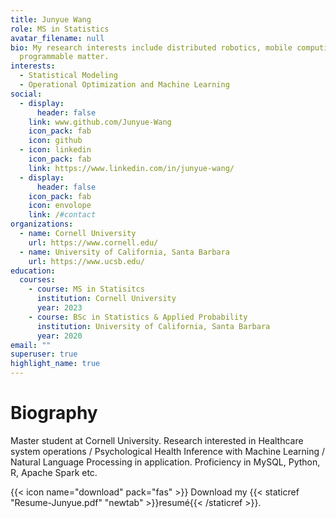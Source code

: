 ```yaml
---
title: Junyue Wang
role: MS in Statistics
avatar_filename: null
bio: My research interests include distributed robotics, mobile computing and
  programmable matter.
interests:
  - Statistical Modeling
  - Operational Optimization and Machine Learning
social:
  - display:
      header: false
    link: www.github.com/Junyue-Wang
    icon_pack: fab
    icon: github
  - icon: linkedin
    icon_pack: fab
    link: https://www.linkedin.com/in/junyue-wang/
  - display:
      header: false
    icon_pack: fab
    icon: envolope
    link: /#contact
organizations:
  - name: Cornell University
    url: https://www.cornell.edu/
  - name: University of California, Santa Barbara
    url: https://www.ucsb.edu/
education:
  courses:
    - course: MS in Statisitcs
      institution: Cornell University
      year: 2023
    - course: BSc in Statistics & Applied Probability
      institution: University of California, Santa Barbara
      year: 2020
email: ""
superuser: true
highlight_name: true
---
```

# Biography

Master student at Cornell University. Research interested in Healthcare system operations / Psychological Health Inference with Machine Learning / Natural Language Processing in application. Proficiency in MySQL, Python, R, Apache Spark etc. 

{{< icon name="download" pack="fas" >}} Download my {{< staticref "Resume-Junyue.pdf" "newtab" >}}resumé{{< /staticref >}}.